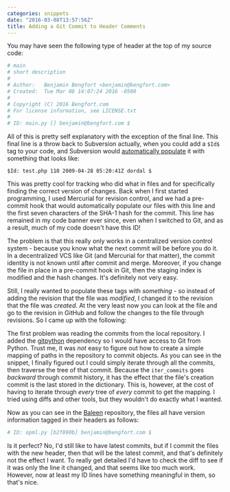 ```yaml
---
categories: snippets
date: "2016-03-08T13:57:56Z"
title: Adding a Git Commit to Header Comments
---
```


You may have seen the following type of header at the top of my source code:

```python
# main
# short description
#
# Author:   Benjamin Bengfort <benjamin@bengfort.com>
# Created:  Tue Mar 08 14:07:24 2016 -0500
#
# Copyright (C) 2016 Bengfort.com
# For license information, see LICENSE.txt
#
# ID: main.py [] benjamin@bengfort.com $
```

All of this is pretty self explanatory with the exception of the final line. This final line is a throw back to Subversion actually, when you could add a `$Id$` tag to your code, and Subversion would [automatically populate](http://www.startupcto.com/server-tech/subversion/setting-the-id-tag) it with something that looks like:

```
$Id: test.php 110 2009-04-28 05:20:41Z dordal $
```

This was pretty cool for tracking who did what in files and for specifically finding the correct version of changes. Back when I first started programming, I used Mercurial for revision control, and we had a pre-commit hook that would automatically populate our files with this line and the first seven characters of the SHA-1 hash for the commit. This line has remained in my code banner ever since, even when I switched to Git, and as a result, much of my code doesn't have this ID!

The problem is that this really only works in a centralized version control system - because you know what the next commit will be before you do it. In a decentralized VCS like Git (and Mercurial for that matter), the commit identity is not known until after commit and merge. Moreover, if you change the file in place in a pre-commit hook in Git, then the staging index is modified and the hash changes. It's definitely not very easy.

Still, I really wanted to populate these tags with _something_ - so instead of adding the revision that the file was _modified_, I changed it to the revision that the file was _created_. At the very least now you can look at the file and go to the revision in GitHub and follow the changes to the file through revisions. So I came up with the following:

<script src="https://gist.github.com/bbengfort/d747ea6806366c21cd34.js"></script>

The first problem was reading the commits from the local repository. I added the [gitpython](https://github.com/gitpython-developers/GitPython) dependency so I would have access to Git from Python. Trust me, it was _not_ easy to figure out how to create a simple mapping of paths in the repository to commit objects. As you can see in the snippet, I finally figured out I could simply iterate through all the commits, then traverse the tree of that commit. Because the `iter_commits` goes _backward_ through commit history, it has the effect that the file's creation commit is the last stored in the dictionary. This is, however, at the cost of having to iterate through _every_ tree of _every_ commit to get the mapping. I tried using diffs and other tools, but they wouldn't do exactly what I wanted.

Now as you can see in the [Baleen](https://github.com/bbengfort/baleen) repository, the files all have version information tagged in their headers as follows:

```python
# ID: opml.py [b2f890b] benjamin@bengfort.com $
```

Is it perfect? No, I'd still like to have latest commits, but if I commit the files with the new header, then that will be the latest commit, and that's definitely not the effect I want. To really get detailed I'd have to check the diff to see if it was only the line it changed, and that seems like too much work. However, now at least my ID lines have something meaningful in them, so that's nice. 
